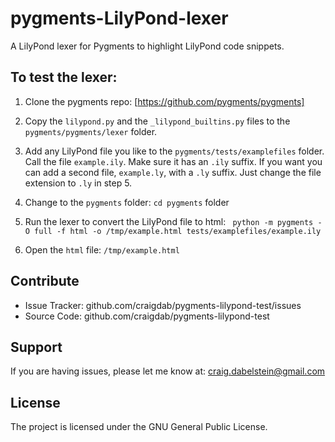 # pygments-LilyPond-lexer

A LilyPond lexer for Pygments to highlight LilyPond code snippets.

## To test the lexer:

1. Clone the pygments repo: [https://github.com/pygments/pygments]

2. Copy the `lilypond.py` and the `_lilypond_builtins.py` files to the `pygments/pygments/lexer` folder.

3. Add any LilyPond file you like to the `pygments/tests/examplefiles` folder. Call the file `example.ily`. Make sure it has an `.ily` suffix. If you want you can add a second file, `example.ly`, with a `.ly` suffix. Just change the file extension to `.ly` in step 5.

4. Change to the `pygments` folder: `cd pygments` folder

5. Run the lexer to convert the LilyPond file to html: ```
python -m pygments -O full -f html -o /tmp/example.html tests/examplefiles/example.ily```

6. Open the `html` file: `/tmp/example.html`


## Contribute

- Issue Tracker: github.com/craigdab/pygments-lilypond-test/issues
- Source Code: github.com/craigdab/pygments-lilypond-test

## Support

If you are having issues, please let me know at: craig.dabelstein@gmail.com

## License

The project is licensed under the GNU General Public License.
